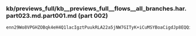 ### kb/previews_full/kb__previews_full__flows__all_branches.har.part023.md.part001.md (part 002)

```md
enn29Wo8VPGHZOBqk4eH4Q1lacIgztPuukRLA22a5jNW7GITyK+iCuMSYBoaCigdJp8EQQikV1
```

```
